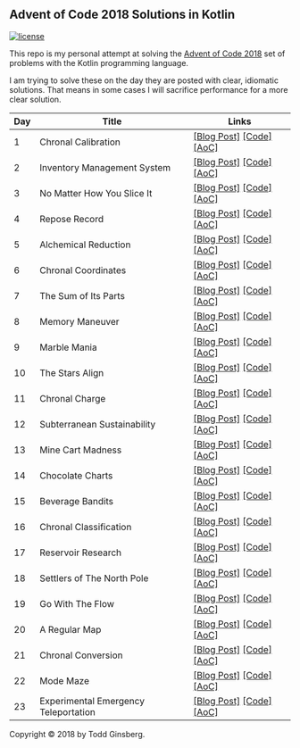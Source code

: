 ## Advent of Code 2018 Solutions in Kotlin

[![license](https://img.shields.io/github/license/mashape/apistatus.svg)]()

This repo is my personal attempt at solving the [Advent of Code 2018](http://adventofcode.com/2018) set of problems with the Kotlin programming language.

I am trying to solve these on the day they are posted with clear, idiomatic solutions. That means in some cases I will sacrifice performance for a more clear solution.

|   Day   | Title                                         |  Links                                       |
| --------|-----------------------------------------------|--------------------------------------------- |
|    1    | Chronal Calibration                           | [\[Blog Post\]](https://todd.ginsberg.com/post/advent-of-code/2018/day1/) [\[Code\]](https://github.com/tginsberg/advent-2018-kotlin/blob/master/src/main/kotlin/com/ginsberg/advent2018/Day01.kt) [\[AoC\]](http://adventofcode.com/2018/day/1) |
|    2    | Inventory Management System                   | [\[Blog Post\]](https://todd.ginsberg.com/post/advent-of-code/2018/day2/) [\[Code\]](https://github.com/tginsberg/advent-2018-kotlin/blob/master/src/main/kotlin/com/ginsberg/advent2018/Day02.kt) [\[AoC\]](http://adventofcode.com/2018/day/2) |
|    3    | No Matter How You Slice It                    | [\[Blog Post\]](https://todd.ginsberg.com/post/advent-of-code/2018/day3/) [\[Code\]](https://github.com/tginsberg/advent-2018-kotlin/blob/master/src/main/kotlin/com/ginsberg/advent2018/Day03.kt) [\[AoC\]](http://adventofcode.com/2018/day/3) |
|    4    | Repose Record                                 | [\[Blog Post\]](https://todd.ginsberg.com/post/advent-of-code/2018/day4/) [\[Code\]](https://github.com/tginsberg/advent-2018-kotlin/blob/master/src/main/kotlin/com/ginsberg/advent2018/Day04.kt) [\[AoC\]](http://adventofcode.com/2018/day/4) |
|    5    | Alchemical Reduction                          | [\[Blog Post\]](https://todd.ginsberg.com/post/advent-of-code/2018/day5/) [\[Code\]](https://github.com/tginsberg/advent-2018-kotlin/blob/master/src/main/kotlin/com/ginsberg/advent2018/Day05.kt) [\[AoC\]](http://adventofcode.com/2018/day/5) |
|    6    | Chronal Coordinates                           | [\[Blog Post\]](https://todd.ginsberg.com/post/advent-of-code/2018/day6/) [\[Code\]](https://github.com/tginsberg/advent-2018-kotlin/blob/master/src/main/kotlin/com/ginsberg/advent2018/Day06.kt) [\[AoC\]](http://adventofcode.com/2018/day/6) |
|    7    | The Sum of Its Parts                          | [\[Blog Post\]](https://todd.ginsberg.com/post/advent-of-code/2018/day7/) [\[Code\]](https://github.com/tginsberg/advent-2018-kotlin/blob/master/src/main/kotlin/com/ginsberg/advent2018/Day07.kt) [\[AoC\]](http://adventofcode.com/2018/day/7) |
|    8    | Memory Maneuver                               | [\[Blog Post\]](https://todd.ginsberg.com/post/advent-of-code/2018/day8/) [\[Code\]](https://github.com/tginsberg/advent-2018-kotlin/blob/master/src/main/kotlin/com/ginsberg/advent2018/Day08.kt) [\[AoC\]](http://adventofcode.com/2018/day/8) |
|    9    | Marble Mania                                  | [\[Blog Post\]](https://todd.ginsberg.com/post/advent-of-code/2018/day9/) [\[Code\]](https://github.com/tginsberg/advent-2018-kotlin/blob/master/src/main/kotlin/com/ginsberg/advent2018/Day09.kt) [\[AoC\]](http://adventofcode.com/2018/day/9) |
|   10    | The Stars Align                               | [\[Blog Post\]](https://todd.ginsberg.com/post/advent-of-code/2018/day10/) [\[Code\]](https://github.com/tginsberg/advent-2018-kotlin/blob/master/src/main/kotlin/com/ginsberg/advent2018/Day10.kt) [\[AoC\]](http://adventofcode.com/2018/day/10) |
|   11    | Chronal Charge                                | [\[Blog Post\]](https://todd.ginsberg.com/post/advent-of-code/2018/day11/) [\[Code\]](https://github.com/tginsberg/advent-2018-kotlin/blob/master/src/main/kotlin/com/ginsberg/advent2018/Day11.kt) [\[AoC\]](http://adventofcode.com/2018/day/11) |
|   12    | Subterranean Sustainability                   | [\[Blog Post\]](https://todd.ginsberg.com/post/advent-of-code/2018/day12/) [\[Code\]](https://github.com/tginsberg/advent-2018-kotlin/blob/master/src/main/kotlin/com/ginsberg/advent2018/Day12.kt) [\[AoC\]](http://adventofcode.com/2018/day/12) |
|   13    | Mine Cart Madness                             | [\[Blog Post\]](https://todd.ginsberg.com/post/advent-of-code/2018/day13/) [\[Code\]](https://github.com/tginsberg/advent-2018-kotlin/blob/master/src/main/kotlin/com/ginsberg/advent2018/Day13.kt) [\[AoC\]](http://adventofcode.com/2018/day/13) |
|   14    | Chocolate Charts                              | [\[Blog Post\]](https://todd.ginsberg.com/post/advent-of-code/2018/day14/) [\[Code\]](https://github.com/tginsberg/advent-2018-kotlin/blob/master/src/main/kotlin/com/ginsberg/advent2018/Day14.kt) [\[AoC\]](http://adventofcode.com/2018/day/14) |
|   15    | Beverage Bandits                              | [\[Blog Post\]](https://todd.ginsberg.com/post/advent-of-code/2018/day15/) [\[Code\]](https://github.com/tginsberg/advent-2018-kotlin/blob/master/src/main/kotlin/com/ginsberg/advent2018/Day15.kt) [\[AoC\]](http://adventofcode.com/2018/day/15) |
|   16    | Chronal Classification                        | [\[Blog Post\]](https://todd.ginsberg.com/post/advent-of-code/2018/day16/) [\[Code\]](https://github.com/tginsberg/advent-2018-kotlin/blob/master/src/main/kotlin/com/ginsberg/advent2018/Day16.kt) [\[AoC\]](http://adventofcode.com/2018/day/16) |
|   17    | Reservoir Research                            | [\[Blog Post\]](https://todd.ginsberg.com/post/advent-of-code/2018/day17/) [\[Code\]](https://github.com/tginsberg/advent-2018-kotlin/blob/master/src/main/kotlin/com/ginsberg/advent2018/Day17.kt) [\[AoC\]](http://adventofcode.com/2018/day/17) |
|   18    | Settlers of The North Pole                    | [\[Blog Post\]](https://todd.ginsberg.com/post/advent-of-code/2018/day18/) [\[Code\]](https://github.com/tginsberg/advent-2018-kotlin/blob/master/src/main/kotlin/com/ginsberg/advent2018/Day18.kt) [\[AoC\]](http://adventofcode.com/2018/day/18) |
|   19    | Go With The Flow                              | [\[Blog Post\]](https://todd.ginsberg.com/post/advent-of-code/2018/day19/) [\[Code\]](https://github.com/tginsberg/advent-2018-kotlin/blob/master/src/main/kotlin/com/ginsberg/advent2018/Day19.kt) [\[AoC\]](http://adventofcode.com/2018/day/19) |
|   20    | A Regular Map                                 | [\[Blog Post\]](https://todd.ginsberg.com/post/advent-of-code/2018/day20/) [\[Code\]](https://github.com/tginsberg/advent-2018-kotlin/blob/master/src/main/kotlin/com/ginsberg/advent2018/Day20.kt) [\[AoC\]](http://adventofcode.com/2018/day/20) |
|   21    | Chronal Conversion                            | [\[Blog Post\]](https://todd.ginsberg.com/post/advent-of-code/2018/day21/) [\[Code\]](https://github.com/tginsberg/advent-2018-kotlin/blob/master/src/main/kotlin/com/ginsberg/advent2018/Day21.kt) [\[AoC\]](http://adventofcode.com/2018/day/21) |
|   22    | Mode Maze                                     | [\[Blog Post\]](https://todd.ginsberg.com/post/advent-of-code/2018/day22/) [\[Code\]](https://github.com/tginsberg/advent-2018-kotlin/blob/master/src/main/kotlin/com/ginsberg/advent2018/Day22.kt) [\[AoC\]](http://adventofcode.com/2018/day/22) |
|   23    | Experimental Emergency Teleportation          | [\[Blog Post\]](https://todd.ginsberg.com/post/advent-of-code/2018/day23/) [\[Code\]](https://github.com/tginsberg/advent-2018-kotlin/blob/master/src/main/kotlin/com/ginsberg/advent2018/Day23.kt) [\[AoC\]](http://adventofcode.com/2018/day/23) |


Copyright &copy; 2018 by Todd Ginsberg.
